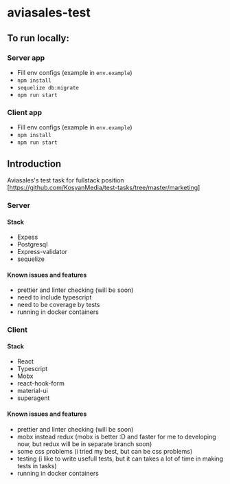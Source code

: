 # aviasales-test

## To run locally:

### Server app

* Fill env configs (example in `env.example`)
* ```npm install```
* ```sequelize db:migrate```
* ```npm run start```

### Client app

* Fill env configs (example in `env.example`)
* ```npm install```
* ```npm run start```

## Introduction

Aviasales's test task for fullstack position [https://github.com/KosyanMedia/test-tasks/tree/master/marketing] 

### Server

#### Stack
* Expess 
* Postgresql
* Express-validator
* sequelize

#### Known issues and features
* prettier and linter checking (will be soon)
* need to include typescript
* need to be coverage by tests
* running in docker containers

### Client

#### Stack
* React 
* Typescript
* Mobx
* react-hook-form
* material-ui
* superagent

#### Known issues and features
* prettier and linter checking (will be soon)
* mobx instead redux (mobx is better :D and faster for me to developing now, but redux will be in separate branch soon)
* some css problems (i tried my best, but can be css problems)
* testing (i like to write usefull tests, but it can takes a lot of time in making tests in tasks)
* running in docker containers